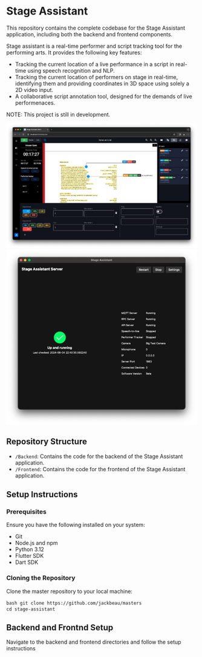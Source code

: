 # Stage Assistant

This repository contains the complete codebase for the Stage Assistant application, including both the backend and frontend components.

Stage assistant is a real-time performer and script tracking tool for the performing arts. It provides the following key features:
- Tracking the current location of a live performance in a script in real-time using speech recognition and NLP.
- Tracking the current location of performers on stage in real-time, identifying them and providing coordinates in 3D space using solely a 2D video input.
- A collaborative script annotation tool, designed for the demands of live performenaces.

NOTE: This project is still in development.

![Frontend UI](media/gui.png)
![Backend UI](media/server_home.png)

## Repository Structure

- `/Backend`: Contains the code for the backend of the Stage Assistant application.
- `/Frontend`: Contains the code for the frontend of the Stage Assistant application.

## Setup Instructions

### Prerequisites

Ensure you have the following installed on your system:
- Git
- Node.js and npm
- Python 3.12
- Flutter SDK
- Dart SDK

### Cloning the Repository

Clone the master repository to your local machine:
```
bash git clone https://github.com/jackbeau/masters
cd stage-assistant
```

## Backend and Frontnd Setup

Navigate to the backend and frontend directories and follow the setup instructions
